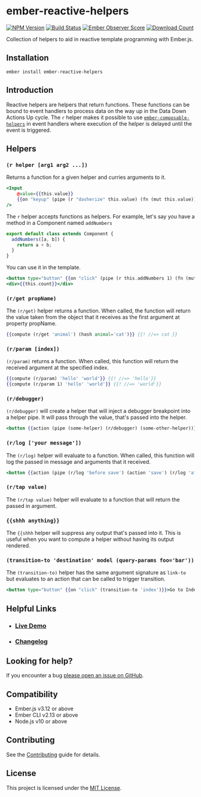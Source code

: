 # ember-reactive-helpers

[![NPM Version][npm-badge-img]][npm-badge-link]
[![Build Status][build-status-img]][build-status-link]
[![Ember Observer Score][ember-observer-badge]][ember-observer-url]
[![Download Count][npm-downloads-img]][npm-badge-link]

Collection of helpers to aid in reactive template programming with Ember.js.

## Installation

```
ember install ember-reactive-helpers
```

## Introduction

Reactive helpers are helpers that return functions. These functions can be bound to event handlers to process data on the way up in the Data Down Actions Up cycle. The `r` helper makes it possible to use [`ember-composable-helpers`](https://github.com/DockYard/ember-composable-helpers) in event handlers where execution of the helper is delayed until the event is triggered.

## Helpers

### `(r helper [arg1 arg2 ...])`

Returns a function for a given helper and curries arguments to it.

```hbs
<Input
    @value={{this.value}}
    {{on "keyup" (pipe (r "dasherize" this.value) (fn (mut this.value)))}}
/>
```

The `r` helper accepts functions as helpers. For example, let's say you have a method in a Component named `addNumbers`

```js
export default class extends Component {
  addNumbers([a, b]) {
    return a + b;
  }
}
```

You can use it in the template.

```hbs
<button type="button" {{on "click" (pipe (r this.addNumbers 1) (fn (mut this.count)))}}>+1</button>
<div>{{this.count}}</div>
```

### `(r/get propName)`

The `(r/get)` helper returns a function. When called, the function will return the value taken from the object that it receives as the first argument at property propName.

```hbs
{{compute (r/get 'animal') (hash animal='cat')}} {{! //=> cat }}
```

### `(r/param [index])`

`(r/param)` returns a function. When called, this function will return the received argument at the specified index.

```hbs
{{compute (r/param) 'hello' 'world'}} {{! //=> 'hello'}}
{{compute (r/param 1) 'hello' 'world'}} {{! //=> 'world'}}
```

### `(r/debugger)`

`(r/debugger)` will create a helper that will inject a debugger breakpoint into a helper pipe.
It will pass through the value, that's passed into the helper.

```hbs
<button {{action (pipe (some-helper) (r/debugger) (some-other-helper))}}>Do!</button>
```

### `(r/log ['your message'])`

The `(r/log)` helper will evaluate to a function. When called, this function will log the passed in message and arguments that it received.

```hbs
<button {{action (pipe (r/log 'before save') (action 'save') (r/log 'after save')) model}}>Save</button>
```

### `(r/tap value)`

The `(r/tap value)` helper will evaluate to a function that will return the passed in argument.

### `{{shhh anything}}`

The `{{shhh` helper will suppress any output that's passed into it. This is useful when you want to compute a helper
without having its output rendered.

### `(transition-to 'destination' model (query-params foo='bar'))`

The `(transition-to)` helper has the same argument signature as `link-to` but evaluates to an action that can be called to trigger transition.

```hbs
<button type="button" {{on "click" (transition-to 'index')}}>Go to Index</button>
```

## Helpful Links

- ### [Live Demo](http://EmberSherpa.github.io/ember-reactive-helpers)

- ### [Changelog](CHANGELOG.md)

## Looking for help?

If you encounter a bug [please open an issue on GitHub](http://github.com/EmberSherpa/ember-reactive-helpers/issues).

## Compatibility

- Ember.js v3.12 or above
- Ember CLI v2.13 or above
- Node.js v10 or above

## Contributing

See the [Contributing](CONTRIBUTING.md) guide for details.

## License

This project is licensed under the [MIT License](LICENSE.md).

[npm-badge-img]: https://badge.fury.io/js/ember-reactive-helpers.svg
[npm-badge-link]: http://badge.fury.io/js/ember-reactive-helpers
[build-status-img]: https://github.com/EmberSherpa/ember-reactive-helpers/workflows/Build/badge.svg?branch=master&event=push
[build-status-link]: https://github.com/EmberSherpa/ember-reactive-helpers/actions?query=workflow%3A%22Build%22
[npm-downloads-img]: https://img.shields.io/npm/dt/ember-reactive-helpers.svg
[ember-observer-badge]: http://emberobserver.com/badges/ember-reactive-helpers.svg
[ember-observer-url]: http://emberobserver.com/addons/ember-reactive-helpers
